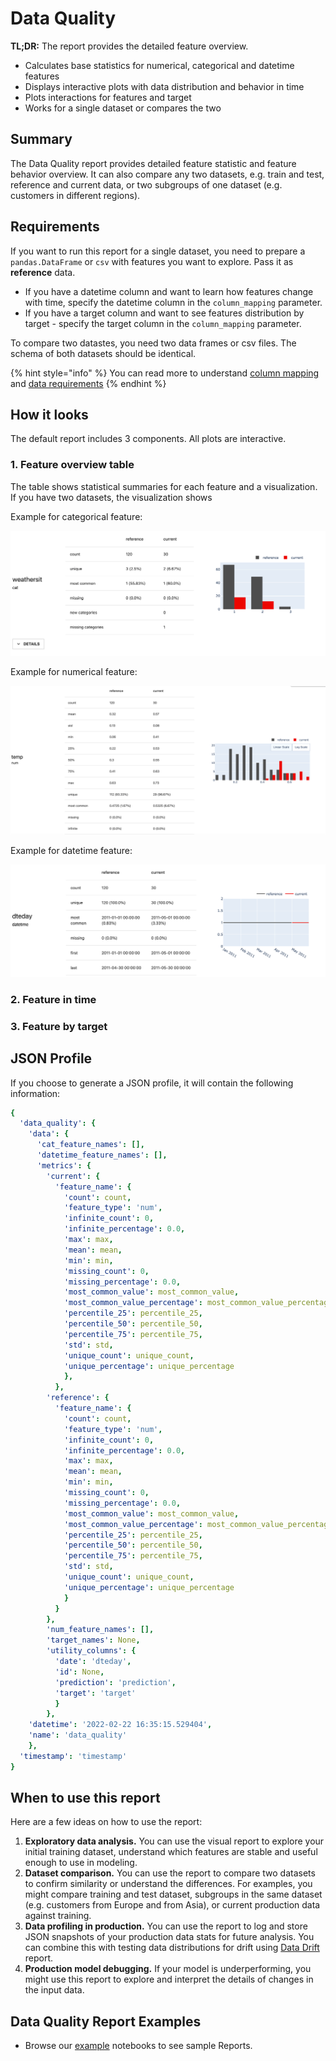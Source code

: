 # Data Quality

**TL;DR:** The report provides the detailed feature overview.

* Calculates base statistics for numerical, categorical and datetime features
* Displays interactive plots with data distribution and behavior in time
* Plots interactions for features and target
* Works for a single dataset or compares the two 

## Summary

The Data Quality report provides detailed feature statistic and feature behavior overview. 
It can also compare any two datasets, e.g. train and test, reference and current data, or two subgroups of one dataset (e.g. customers in different regions).

## Requirements

If you want to run this report for a single dataset, you need to prepare a `pandas.DataFrame` or `csv` with features you want to explore. Pass it as **reference** data.
* If you have a datetime column and want to learn how features change with time, specify the datetime column in the `column_mapping` parameter.
* If you have a target column and want to see features distribution by target - specify the target column in the `column_mapping` parameter. 

To compare two datastes, you need two data frames or csv files. The schema of both datasets should be identical.

{% hint style="info" %}
You can read more to understand [column mapping](../dashboards/column-mapping.md) and [data requirements](../dashboards/data-requirements.md) 
{% endhint %}

## How it looks

The default report includes 3 components. All plots are interactive.

### 1. Feature overview table

The table shows statistical summaries for each feature and a visualization. 
If you have two datasets, the visualization shows 

Example for categorical feature:

![](../.gitbook/assets/reports_data_quality_overview_cat.png)

Example for numerical feature:

![](../.gitbook/assets/reports_data_quality_overview_num.png)

Example for datetime feature:

![](../.gitbook/assets/reports_data_quality_overview_datetime.png)

### 2. Feature in time

### 3. Feature by target 


## JSON Profile

If you choose to generate a JSON profile, it will contain the following information:

```yaml
{
  'data_quality': {
    'data': {
      'cat_feature_names': [],
      'datetime_feature_names': [],
      'metrics': {
        'current': {
          'feature_name': {
            'count': count,
            'feature_type': 'num',
            'infinite_count': 0,
            'infinite_percentage': 0.0,
            'max': max,
            'mean': mean,
            'min': min,
            'missing_count': 0,
            'missing_percentage': 0.0,
            'most_common_value': most_common_value,
            'most_common_value_percentage': most_common_value_percentage,
            'percentile_25': percentile_25,
            'percentile_50': percentile_50,
            'percentile_75': percentile_75,
            'std': std,
            'unique_count': unique_count,
            'unique_percentage': unique_percentage
            },
          },
        'reference': {
          'feature_name': {
            'count': count,
            'feature_type': 'num',
            'infinite_count': 0,
            'infinite_percentage': 0.0,
            'max': max,
            'mean': mean,
            'min': min,
            'missing_count': 0,
            'missing_percentage': 0.0,
            'most_common_value': most_common_value,
            'most_common_value_percentage': most_common_value_percentage,
            'percentile_25': percentile_25,
            'percentile_50': percentile_50,
            'percentile_75': percentile_75,
            'std': std,
            'unique_count': unique_count,
            'unique_percentage': unique_percentage
            }
          }
        },
        'num_feature_names': [],
        'target_names': None,
        'utility_columns': {
          'date': 'dteday',
          'id': None,
          'prediction': 'prediction',
          'target': 'target'
          }
        },
    'datetime': '2022-02-22 16:35:15.529404',
    'name': 'data_quality'
    },
  'timestamp': 'timestamp'
}
```
## When to use this report

Here are a few ideas on how to use the report:

1. **Exploratory data analysis.** You can use the visual report to explore your initial training dataset, understand which features are stable and useful enough to use in modeling. 
2. **Dataset comparison.** You can use the report to compare two datasets to confirm similarity or understand the differences. For examples, you might compare training and test dataset, subgroups in the same dataset (e.g. customers from Europe and from Asia), or current production data against training.
3. **Data profiling in production.** You can use the report to log and store JSON snapshots of your production data stats for future analysis. You can combine this with testing data distributions for drift using [Data Drift](data-drift.md) report.    
4. **Production model debugging.** If your model is underperforming, you might use this report to explore and interpret the details of changes in the input data.

## Data Quality Report Examples

* Browse our [example](../get-started/examples.md) notebooks to see sample Reports.
